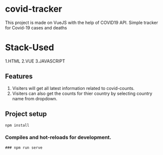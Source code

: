 # covid-tracker
This project is made on VueJS with the help of COVID19 API.
Simple tracker for Covid-19 cases and deaths

# Stack-Used
1.HTML
2.VUE
3.JAVASCRIPT

## Features
1. Visiters will get all latest information related to covid-counts.
2. Visiters can also get the counts for thier country by selecting country name from dropdown.

## Project setup
```
npm install
```

### Compiles and hot-reloads for development.

```
### npm run serve


```



